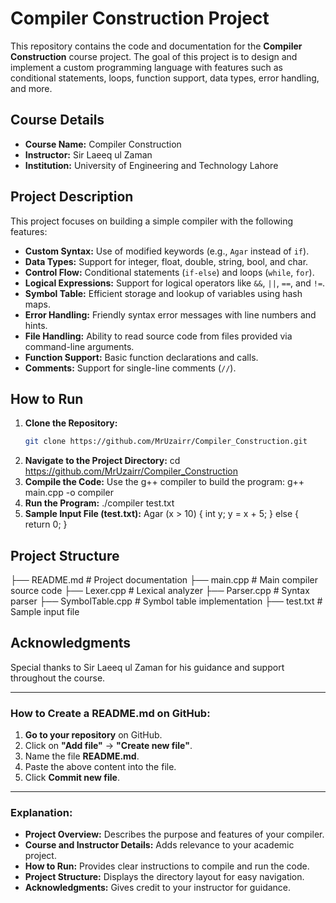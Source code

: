 # Compiler Construction Project

This repository contains the code and documentation for the **Compiler Construction** course project. The goal of this project is to design and implement a custom programming language with features such as conditional statements, loops, function support, data types, error handling, and more.

## Course Details
- **Course Name:** Compiler Construction  
- **Instructor:** Sir Laeeq ul Zaman  
- **Institution:** University of Engineering and Technology Lahore  

## Project Description
This project focuses on building a simple compiler with the following features:
- **Custom Syntax:** Use of modified keywords (e.g., `Agar` instead of `if`).
- **Data Types:** Support for integer, float, double, string, bool, and char.
- **Control Flow:** Conditional statements (`if-else`) and loops (`while`, `for`).
- **Logical Expressions:** Support for logical operators like `&&`, `||`, `==`, and `!=`.
- **Symbol Table:** Efficient storage and lookup of variables using hash maps.
- **Error Handling:** Friendly syntax error messages with line numbers and hints.
- **File Handling:** Ability to read source code from files provided via command-line arguments.
- **Function Support:** Basic function declarations and calls.
- **Comments:** Support for single-line comments (`//`).

## How to Run
1. **Clone the Repository:**
   ```bash
   git clone https://github.com/MrUzairr/Compiler_Construction.git

2. **Navigate to the Project Directory:**
   cd https://github.com/MrUzairr/Compiler_Construction
3. **Compile the Code:** Use the g++ compiler to build the program:
   g++ main.cpp -o compiler
4. **Run the Program:**
   ./compiler test.txt
5. **Sample Input File (test.txt):**
   Agar (x > 10) {
    int y;
    y = x + 5;
} else {
    return 0;
}

## Project Structure
  ├── README.md           # Project documentation
  ├── main.cpp            # Main compiler source code
  ├── Lexer.cpp           # Lexical analyzer
  ├── Parser.cpp          # Syntax parser
  ├── SymbolTable.cpp     # Symbol table implementation
  ├── test.txt            # Sample input file

## Acknowledgments
Special thanks to Sir Laeeq ul Zaman for his guidance and support throughout the course.


---

### **How to Create a README.md on GitHub:**
1. **Go to your repository** on GitHub.
2. Click on **"Add file"** → **"Create new file"**.
3. Name the file **README.md**.
4. Paste the above content into the file.
5. Click **Commit new file**.

---

### **Explanation:**
- **Project Overview:** Describes the purpose and features of your compiler.
- **Course and Instructor Details:** Adds relevance to your academic project.
- **How to Run:** Provides clear instructions to compile and run the code.
- **Project Structure:** Displays the directory layout for easy navigation.
- **Acknowledgments:** Gives credit to your instructor for guidance.


